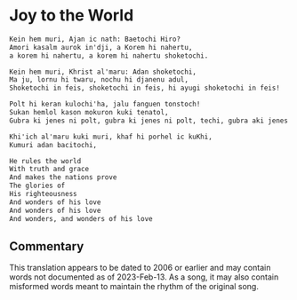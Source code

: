 # Joy to the World

```txt
Kein hem muri, Ajan ic nath: Baetochi Hiro?
Amori kasalm aurok in'dji, a Korem hi nahertu,
a korem hi nahertu, a korem hi nahertu shoketochi.

Kein hem muri, Khrist al'maru: Adan shoketochi,
Ma ju, lornu hi twaru, nochu hi djanenu adul,
Shoketochi in feis, shoketochi in feis, hi ayugi shoketochi in feis!

Polt hi keran kulochi'ha, jalu fanguen tonstoch!
Sukan hemlol kason mokuron kuki tenatol,
Gubra ki jenes ni polt, gubra ki jenes ni polt, techi, gubra aki jenes ni polt.

Khi'ich al'maru kuki muri, khaf hi porhel ic kuKhi,
Kumuri adan bacitochi,
```

```txt
He rules the world
With truth and grace
And makes the nations prove
The glories of
His righteousness
And wonders of his love
And wonders of his love
And wonders, and wonders of his love
```

## Commentary

This translation appears to be dated to 2006 or earlier and may contain words not documented as of 2023-Feb-13. As a song, it may also contain misformed words meant to maintain the rhythm of the original song.
